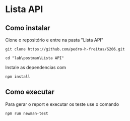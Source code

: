 # Lista API

## Como instalar

Clone o repositório e entre na pasta "Lista API"

```
git clone https://github.com/pedro-h-freitas/S206.git

cd "lab\postman\Lista API"
```

Instale as dependencias com

```
npm install
```

## Como executar

Para gerar o report e executar os teste use o comando

```
npm run newman-test
```
